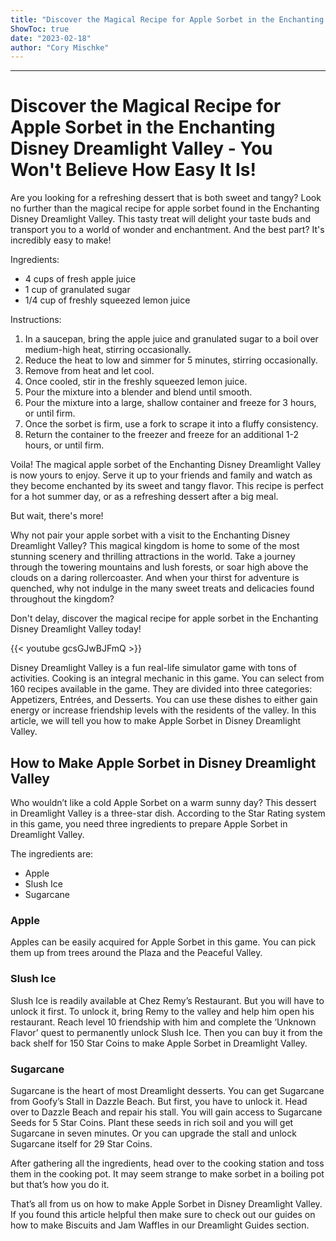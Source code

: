 ```yaml
---
title: "Discover the Magical Recipe for Apple Sorbet in the Enchanting Disney Dreamlight Valley - You Won't Believe How Easy It Is!"
ShowToc: true 
date: "2023-02-18"
author: "Cory Mischke"
---
```

*****
# Discover the Magical Recipe for Apple Sorbet in the Enchanting Disney Dreamlight Valley - You Won't Believe How Easy It Is!

Are you looking for a refreshing dessert that is both sweet and tangy? Look no further than the magical recipe for apple sorbet found in the Enchanting Disney Dreamlight Valley. This tasty treat will delight your taste buds and transport you to a world of wonder and enchantment. And the best part? It's incredibly easy to make!

Ingredients:
- 4 cups of fresh apple juice
- 1 cup of granulated sugar
- 1/4 cup of freshly squeezed lemon juice

Instructions:
1. In a saucepan, bring the apple juice and granulated sugar to a boil over medium-high heat, stirring occasionally.
2. Reduce the heat to low and simmer for 5 minutes, stirring occasionally.
3. Remove from heat and let cool.
4. Once cooled, stir in the freshly squeezed lemon juice.
5. Pour the mixture into a blender and blend until smooth.
6. Pour the mixture into a large, shallow container and freeze for 3 hours, or until firm.
7. Once the sorbet is firm, use a fork to scrape it into a fluffy consistency.
8. Return the container to the freezer and freeze for an additional 1-2 hours, or until firm.

Voila! The magical apple sorbet of the Enchanting Disney Dreamlight Valley is now yours to enjoy. Serve it up to your friends and family and watch as they become enchanted by its sweet and tangy flavor. This recipe is perfect for a hot summer day, or as a refreshing dessert after a big meal.

But wait, there's more! 

Why not pair your apple sorbet with a visit to the Enchanting Disney Dreamlight Valley? This magical kingdom is home to some of the most stunning scenery and thrilling attractions in the world. Take a journey through the towering mountains and lush forests, or soar high above the clouds on a daring rollercoaster. And when your thirst for adventure is quenched, why not indulge in the many sweet treats and delicacies found throughout the kingdom?

Don't delay, discover the magical recipe for apple sorbet in the Enchanting Disney Dreamlight Valley today!

{{< youtube gcsGJwBJFmQ >}} 



Disney Dreamlight Valley is a fun real-life simulator game with tons of activities. Cooking is an integral mechanic in this game. You can select from 160 recipes available in the game. They are divided into three categories: Appetizers, Entrées, and Desserts. You can use these dishes to either gain energy or increase friendship levels with the residents of the valley. In this article, we will tell you how to make Apple Sorbet in Disney Dreamlight Valley.
 
## How to Make Apple Sorbet in Disney Dreamlight Valley
 

 
Who wouldn’t like a cold Apple Sorbet on a warm sunny day? This dessert in Dreamlight Valley is a three-star dish. According to the Star Rating system in this game, you need three ingredients to prepare Apple Sorbet in Dreamlight Valley.
 
The ingredients are:
 
- Apple
 - Slush Ice
 - Sugarcane

 
### Apple
 
Apples can be easily acquired for Apple Sorbet in this game. You can pick them up from trees around the Plaza and the Peaceful Valley.
 
### Slush Ice
 
Slush Ice is readily available at Chez Remy’s Restaurant. But you will have to unlock it first. To unlock it, bring Remy to the valley and help him open his restaurant. Reach level 10 friendship with him and complete the ‘Unknown Flavor’ quest to permanently unlock Slush Ice. Then you can buy it from the back shelf for 150 Star Coins to make Apple Sorbet in Dreamlight Valley.
 
### Sugarcane
 
Sugarcane is the heart of most Dreamlight desserts. You can get Sugarcane from Goofy’s Stall in Dazzle Beach. But first, you have to unlock it. Head over to Dazzle Beach and repair his stall. You will gain access to Sugarcane Seeds for 5 Star Coins. Plant these seeds in rich soil and you will get Sugarcane in seven minutes. Or you can upgrade the stall and unlock Sugarcane itself for 29 Star Coins.
 
After gathering all the ingredients, head over to the cooking station and toss them in the cooking pot. It may seem strange to make sorbet in a boiling pot but that’s how you do it.
 
That’s all from us on how to make Apple Sorbet in Disney Dreamlight Valley. If you found this article helpful then make sure to check out our guides on how to make Biscuits and Jam Waffles in our Dreamlight Guides section.




